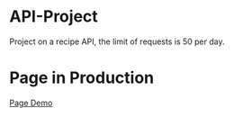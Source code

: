 # API-Project
Project on a recipe API, the limit of requests is 50 per day.

# Page in Production
[Page Demo](https://antoniocb14.github.io/Food2Fork-Recipe-API-AntonioCB14/)
